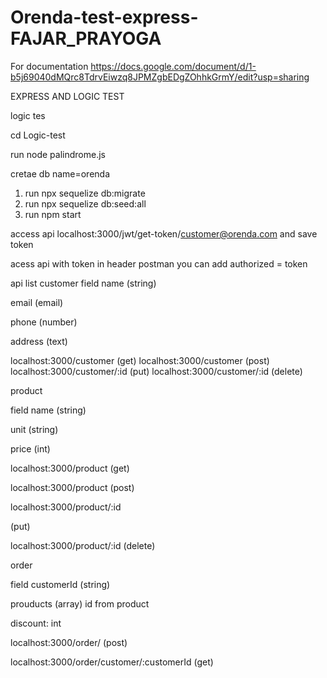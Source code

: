 # Orenda-test-express-FAJAR_PRAYOGA

For documentation https://docs.google.com/document/d/1-b5j69040dMQrc8TdrvEiwzq8JPMZgbEDgZOhhkGrmY/edit?usp=sharing 

EXPRESS AND LOGIC TEST

logic tes

cd Logic-test

run node palindrome.js

cretae db name=orenda

1. run npx sequelize db:migrate
2. run npx sequelize db:seed:all
3. run npm start

access api
localhost:3000/jwt/get-token/customer@orenda.com
and save token 



acess api with token
in header postman you can add authorized = token

api list
customer
field
name (string)

email (email)

phone (number)

address (text)


localhost:3000/customer (get)
localhost:3000/customer (post)
localhost:3000/customer/:id
(put)
localhost:3000/customer/:id (delete)

product

field
name (string)

unit (string)

price (int)


localhost:3000/product (get)

localhost:3000/product (post)

localhost:3000/product/:id

(put)

localhost:3000/product/:id (delete)


order

field 
customerId (string)

prouducts (array) id from product

discount: int

localhost:3000/order/ (post)

localhost:3000/order/customer/:customerId (get)




          

            






